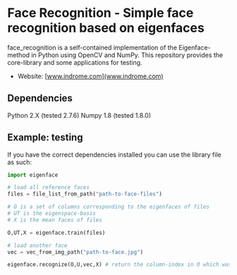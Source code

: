 Face Recognition - Simple face recognition based on eigenfaces
==============================================================

face_recognition is a self-contained implementation of the Eigenface-method in Python using OpenCV and NumPy.
This repository provides the core-library and some applications for testing. 

* Website: [www.indrome.com](www.indrome.com)

Dependencies
------------

Python 2.X (tested 2.7.6) 
Numpy 1.8 (tested 1.8.0)

Example: testing
----------------

If you have the correct dependencies installed you can use the library file as such:

```python
import eigenface

# load all reference faces
files = file_list_from_path("path-to-face-files")

# O is a set of columns corresponding to the eigenfaces of files
# UT is the eigenspace-basis
# X is the mean faces of files

O,UT,X = eigenface.train(files)

# load another face
vec = vec_from_img_path("path-to-face.jpg")

eigenface.recognize(O,U,vec,X) # return the column-index in O which was recognized as the input vec
```
